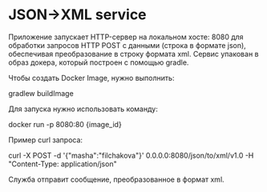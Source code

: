 # JSON->XML service
Приложение запускает HTTP-сервер на локальном хосте: 8080 для обработки запросов HTTP POST с данными (строка в формате json), обеспечивая преобразование в строку формата xml.
Сервис упакован в образ докера, который построен с помощью gradle.



Чтобы создать Docker Image, нужно выполнить:                                                             

gradlew buildImage


Для запуска нужно использовать команду:                                                                               

docker run -p 8080:80 {image_id}

Пример curl запроса:                                                                                 

curl -X POST -d '{"masha":"filchakova"}' 0.0.0.0:8080/json/to/xml/v1.0 -H "Content-Type: application/json"

Служба отправит сообщение, преобразованное в формат xml.
